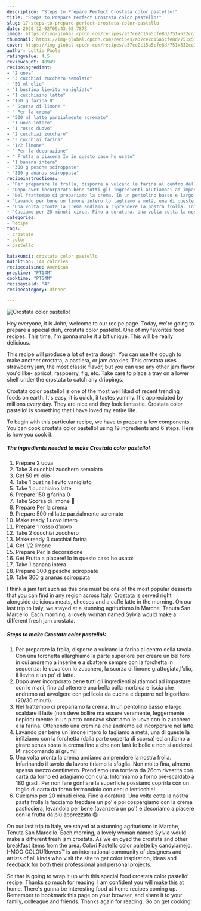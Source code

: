 ```yaml
---
description: "Steps to Prepare Perfect Crostata color pastello!"
title: "Steps to Prepare Perfect Crostata color pastello!"
slug: 17-steps-to-prepare-perfect-crostata-color-pastello
date: 2020-12-02T09:43:08.787Z
image: https://img-global.cpcdn.com/recipes/a37ce2c15a5cfe8d/751x532cq70/crostata-color-pastello-recipe-main-photo.jpg
thumbnail: https://img-global.cpcdn.com/recipes/a37ce2c15a5cfe8d/751x532cq70/crostata-color-pastello-recipe-main-photo.jpg
cover: https://img-global.cpcdn.com/recipes/a37ce2c15a5cfe8d/751x532cq70/crostata-color-pastello-recipe-main-photo.jpg
author: Lottie Poole
ratingvalue: 4.5
reviewcount: 40949
recipeingredient:
- "2 uova"
- "3 cucchiai zucchero semolato"
- "50 ml olio"
- "1 bustina lievito vanigliato"
- "1 cucchiaino latte"
- "150 g farina 0"
- " Scorsa di limone "
- " Per la crema"
- "500 ml latte parzialmente scremato"
- "1 uovo intero"
- "1 rosso duovo"
- "2 cucchiai zucchero"
- "3 cucchiai farina"
- "1/2 limone"
- " Per la decorazione"
- " Frutta a piacere Io in questo caso ho usato"
- "1 banana intera"
- "300 g pesche sciroppate"
- "300 g ananas sciroppata"
recipeinstructions:
- "Per preparare la frolla, disporre a vulcano la farina al centro della tavola. Con una forchetta allarghiamo la parte superiore per creare un bel foro in cui andremo a inserire e a sbattere sempre con la forchetta in sequenza: le uova con lo zucchero, la scorza di limone grattugiata,l’olio, il lievito e un po&#39; di latte."
- "Dopo aver incorporato bene tutti gli ingredienti aiutiamoci ad impastare con le mani, fino ad ottenere una bella palla morbida e liscia che andremo ad avvolgere con pellicola da cucina e deporre nel frigorifero. (20/30 minuti)."
- "Nel frattempo ci prepariamo la crema. In un pentolino basso e largo scaldare il latte (non deve bollire ma essere veramente, leggermente tiepido) mentre in un piatto concavo sbattiamo le uova con lo zucchero e la farina. Ottenendo una cremina che andremo ad incorporare nel latte."
- "Lavando per bene un limone intero lo tagliamo a metà, una di queste la infilziamo con la forchetta (dalla parte coperta di scorsa) ed andiamo a girare senza sosta la crema fino a che non farà le bolle e non si addensi. Mi raccomando ai grumi!"
- "Una volta pronta la crema andiamo a riprendere la nostra frolla. Infarinando il tavolo da lavoro tiriamo la sfoglia. Non molto fina, almeno spessa mezzo centimetro. Prendiamo una tortiera da 26cm rivestita con carta da forno ed adagiamo con cura. Informiamo a forno pre-scaldato a 180 gradi. Per non fare gonfiare la superficie possiamo coprirla con un foglio di carta da forno fermandolo con ceci o lenticchie!"
- "Cuciamo per 20 minuti circa. Fino a doratura. Una volta cotta la nostra pasta frolla la facciamo freddare un po’ e poi cospargiamo con la crema pasticciera, levandola per bene (avanzerà un po&#39;) e decoriamo a piacere con la frutta da più apprezzata 😋"
categories:
- Recipe
tags:
- crostata
- color
- pastello

katakunci: crostata color pastello 
nutrition: 141 calories
recipecuisine: American
preptime: "PT14M"
cooktime: "PT54M"
recipeyield: "4"
recipecategory: Dinner

---
```



![Crostata color pastello!](https://img-global.cpcdn.com/recipes/a37ce2c15a5cfe8d/751x532cq70/crostata-color-pastello-recipe-main-photo.jpg)

Hey everyone, it is John, welcome to our recipe page. Today, we're going to prepare a special dish, crostata color pastello!. One of my favorites food recipes. This time, I'm gonna make it a bit unique. This will be really delicious.

This recipe will produce a lot of extra dough. You can use the dough to make another crostata, a pastiera, or jam cookies. This crostata uses strawberry jam, the most classic flavor, but you can use any other jam flavor you&#39;d like- apricot, raspberry, fig, etc. Take care to place a tray on a lower shelf under the crostata to catch any drippings.

Crostata color pastello! is one of the most well liked of recent trending foods on earth. It's easy, it is quick, it tastes yummy. It's appreciated by millions every day. They are nice and they look fantastic. Crostata color pastello! is something that I have loved my entire life.


To begin with this particular recipe, we have to prepare a few components. You can cook crostata color pastello! using 19 ingredients and 6 steps. Here is how you cook it.

<!--inarticleads1-->

##### The ingredients needed to make Crostata color pastello!:

1. Prepare 2 uova
1. Take 3 cucchiai zucchero semolato
1. Get 50 ml olio
1. Take 1 bustina lievito vanigliato
1. Take 1 cucchiaino latte
1. Prepare 150 g farina 0
1. Take  Scorsa di limone 🍋
1. Prepare  Per la crema
1. Prepare 500 ml latte parzialmente scremato
1. Make ready 1 uovo intero
1. Prepare 1 rosso d’uovo
1. Take 2 cucchiai zucchero
1. Make ready 3 cucchiai farina
1. Get 1/2 limone
1. Prepare  Per la decorazione
1. Get  Frutta a piacere! Io in questo caso ho usato:
1. Take 1 banana intera
1. Prepare 300 g pesche sciroppate
1. Take 300 g ananas sciroppata


I think a jam tart such as this one must be one of the most popular desserts that you can find in any region across Italy. Crostata is served right alongside delicious meats, cheeses and a caffé latte in the morning. On our last trip to Italy, we stayed at a stunning agriturismo in Marche, Tenuta San Marcello. Each morning, a lovely woman named Sylvia would make a different fresh jam crostata. 

<!--inarticleads2-->

##### Steps to make Crostata color pastello!:

1. Per preparare la frolla, disporre a vulcano la farina al centro della tavola. Con una forchetta allarghiamo la parte superiore per creare un bel foro in cui andremo a inserire e a sbattere sempre con la forchetta in sequenza: le uova con lo zucchero, la scorza di limone grattugiata,l’olio, il lievito e un po&#39; di latte.
1. Dopo aver incorporato bene tutti gli ingredienti aiutiamoci ad impastare con le mani, fino ad ottenere una bella palla morbida e liscia che andremo ad avvolgere con pellicola da cucina e deporre nel frigorifero. (20/30 minuti).
1. Nel frattempo ci prepariamo la crema. In un pentolino basso e largo scaldare il latte (non deve bollire ma essere veramente, leggermente tiepido) mentre in un piatto concavo sbattiamo le uova con lo zucchero e la farina. Ottenendo una cremina che andremo ad incorporare nel latte.
1. Lavando per bene un limone intero lo tagliamo a metà, una di queste la infilziamo con la forchetta (dalla parte coperta di scorsa) ed andiamo a girare senza sosta la crema fino a che non farà le bolle e non si addensi. Mi raccomando ai grumi!
1. Una volta pronta la crema andiamo a riprendere la nostra frolla. Infarinando il tavolo da lavoro tiriamo la sfoglia. Non molto fina, almeno spessa mezzo centimetro. Prendiamo una tortiera da 26cm rivestita con carta da forno ed adagiamo con cura. Informiamo a forno pre-scaldato a 180 gradi. Per non fare gonfiare la superficie possiamo coprirla con un foglio di carta da forno fermandolo con ceci o lenticchie!
1. Cuciamo per 20 minuti circa. Fino a doratura. Una volta cotta la nostra pasta frolla la facciamo freddare un po’ e poi cospargiamo con la crema pasticciera, levandola per bene (avanzerà un po&#39;) e decoriamo a piacere con la frutta da più apprezzata 😋


On our last trip to Italy, we stayed at a stunning agriturismo in Marche, Tenuta San Marcello. Each morning, a lovely woman named Sylvia would make a different fresh jam crostata. As we enjoyed the crostata and other breakfast items from the area. Colori Pastello color palette by candylamejo. I-MOO COLOURlovers™ is an international community of designers and artists of all kinds who visit the site to get color inspiration, ideas and feedback for both their professional and personal projects. 

So that is going to wrap it up with this special food crostata color pastello! recipe. Thanks so much for reading. I am confident you will make this at home. There's gonna be interesting food at home recipes coming up. Remember to bookmark this page on your browser, and share it to your family, colleague and friends. Thanks again for reading. Go on get cooking!
